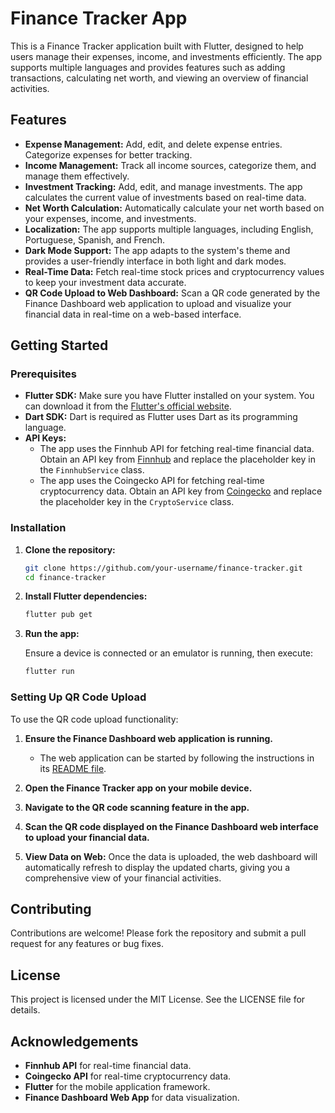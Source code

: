 # Finance Tracker App

This is a Finance Tracker application built with Flutter, designed to help users manage their expenses, income, and investments efficiently. The app supports multiple languages and provides features such as adding transactions, calculating net worth, and viewing an overview of financial activities.

## Features

- **Expense Management:** Add, edit, and delete expense entries. Categorize expenses for better tracking.
- **Income Management:** Track all income sources, categorize them, and manage them effectively.
- **Investment Tracking:** Add, edit, and manage investments. The app calculates the current value of investments based on real-time data.
- **Net Worth Calculation:** Automatically calculate your net worth based on your expenses, income, and investments.
- **Localization:** The app supports multiple languages, including English, Portuguese, Spanish, and French.
- **Dark Mode Support:** The app adapts to the system's theme and provides a user-friendly interface in both light and dark modes.
- **Real-Time Data:** Fetch real-time stock prices and cryptocurrency values to keep your investment data accurate.
- **QR Code Upload to Web Dashboard:** Scan a QR code generated by the Finance Dashboard web application to upload and visualize your financial data in real-time on a web-based interface.

## Getting Started

### Prerequisites

- **Flutter SDK:** Make sure you have Flutter installed on your system. You can download it from the [Flutter's official website](https://flutter.dev/).
- **Dart SDK:** Dart is required as Flutter uses Dart as its programming language.
- **API Keys:** 
  - The app uses the Finnhub API for fetching real-time financial data. Obtain an API key from [Finnhub](https://finnhub.io/) and replace the placeholder key in the `FinnhubService` class.
  - The app uses the Coingecko API for fetching real-time cryptocurrency data. Obtain an API key from [Coingecko](https://www.coingecko.com/) and replace the placeholder key in the `CryptoService` class.

### Installation

1. **Clone the repository:**

    ```bash
    git clone https://github.com/your-username/finance-tracker.git
    cd finance-tracker
    ```

2. **Install Flutter dependencies:**

    ```bash
    flutter pub get
    ```

3. **Run the app:**

    Ensure a device is connected or an emulator is running, then execute:

    ```bash
    flutter run
    ```

### Setting Up QR Code Upload

To use the QR code upload functionality:

1. **Ensure the Finance Dashboard web application is running.** 

   - The web application can be started by following the instructions in its [README file](https://github.com/ManuelCLopes/finance_dashboard/blob/main/README.md).

2. **Open the Finance Tracker app on your mobile device.**

3. **Navigate to the QR code scanning feature in the app.**

4. **Scan the QR code displayed on the Finance Dashboard web interface to upload your financial data.**

5. **View Data on Web:** Once the data is uploaded, the web dashboard will automatically refresh to display the updated charts, giving you a comprehensive view of your financial activities.

## Contributing

Contributions are welcome! Please fork the repository and submit a pull request for any features or bug fixes.

## License

This project is licensed under the MIT License. See the LICENSE file for details.

## Acknowledgements

- **Finnhub API** for real-time financial data.
- **Coingecko API** for real-time cryptocurrency data.
- **Flutter** for the mobile application framework.
- **Finance Dashboard Web App** for data visualization.
